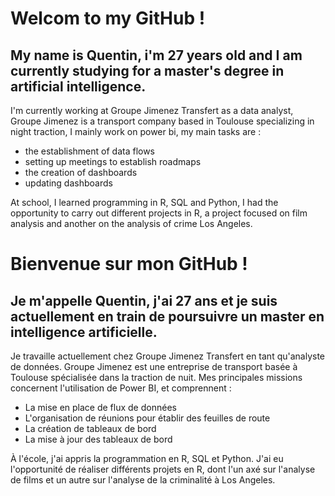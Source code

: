 # Welcom to my GitHub !

## My name is Quentin, i'm 27 years old and I am currently studying for a master's degree in artificial intelligence.

I'm currently working at Groupe Jimenez Transfert as a data analyst, Groupe Jimenez is a transport company based in Toulouse specializing in night traction, I mainly work on power bi, my main tasks are :

- the establishment of data flows
- setting up meetings to establish roadmaps
- the creation of dashboards
- updating dashboards

At school, I learned programming in R, SQL and Python, I had the opportunity to carry out different projects in R, a project focused on film analysis and another on the analysis of crime Los Angeles.

# Bienvenue sur mon GitHub !

## Je m'appelle Quentin, j'ai 27 ans et je suis actuellement en train de poursuivre un master en intelligence artificielle.

Je travaille actuellement chez Groupe Jimenez Transfert en tant qu'analyste de données. Groupe Jimenez est une entreprise de transport basée à Toulouse spécialisée dans la traction de nuit. Mes principales missions concernent l'utilisation de Power BI, et comprennent :

- La mise en place de flux de données
- L'organisation de réunions pour établir des feuilles de route
- La création de tableaux de bord
- La mise à jour des tableaux de bord
  
À l'école, j'ai appris la programmation en R, SQL et Python. J'ai eu l'opportunité de réaliser différents projets en R, dont l'un axé sur l'analyse de films et un autre sur l'analyse de la criminalité à Los Angeles.

<!--
**QuentinData/QuentinData** is a ✨ _special_ ✨ repository because its `README.md` (this file) appears on your GitHub profile.

Here are some ideas to get you started:

- 🔭 I’m currently working on ...
- 🌱 I’m currently learning ...
- 👯 I’m looking to collaborate on ...
- 🤔 I’m looking for help with ...
- 💬 Ask me about ...
- 📫 How to reach me: ...
- 😄 Pronouns: ...
- ⚡ Fun fact: ...
-->
